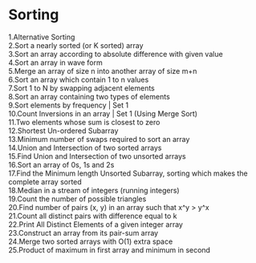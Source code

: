 # Sorting
1.Alternative Sorting<br/>
2.Sort a nearly sorted (or K sorted) array<br/>
3.Sort an array according to absolute difference with given value<br/>
4.Sort an array in wave form<br/>
5.Merge an array of size n into another array of size m+n<br/>
6.Sort an array which contain 1 to n values<br/>
7.Sort 1 to N by swapping adjacent elements<br/>
8.Sort an array containing two types of elements<br/>
9.Sort elements by frequency | Set 1<br/>
10.Count Inversions in an array | Set 1 (Using Merge Sort)<br/>
11.Two elements whose sum is closest to zero<br/>
12.Shortest Un-ordered Subarray<br/>
13.Minimum number of swaps required to sort an array<br/>
14.Union and Intersection of two sorted arrays<br/>
15.Find Union and Intersection of two unsorted arrays<br/>
16.Sort an array of 0s, 1s and 2s<br/>
17.Find the Minimum length Unsorted Subarray, sorting which makes the complete array sorted<br/>
18.Median in a stream of integers (running integers)<br/>
19.Count the number of possible triangles<br/>
20.Find number of pairs (x, y) in an array such that x^y > y^x<br/>
21.Count all distinct pairs with difference equal to k<br/>
22.Print All Distinct Elements of a given integer array<br/>
23.Construct an array from its pair-sum array<br/>
24.Merge two sorted arrays with O(1) extra space<br/>
25.Product of maximum in first array and minimum in second<br/>
